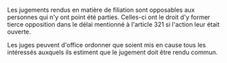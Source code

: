  
Les jugements rendus en matière de filiation sont opposables aux personnes qui n'y ont point été parties. Celles-ci ont le droit d'y former tierce opposition dans le délai mentionné à l'article 321 si l'action leur était ouverte.   

  
Les juges peuvent d'office ordonner que soient mis en cause tous les intéressés auxquels ils estiment que le jugement doit être rendu commun.  
